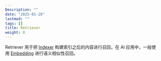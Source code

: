 ```yaml
---
Description: ""
date: "2025-01-20"
lastmod: ""
tags: []
title: Retriever
weight: 0
---
```


Retriever 用于把 [Indexer](/zh/docs/eino/ecosystem_integration/indexer) 构建索引之后的内容进行召回，在 AI 应用中，一般使用 [Embedding](/zh/docs/eino/ecosystem_integration/embedding) 进行语义相似性召回。
